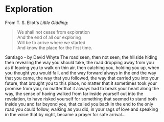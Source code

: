 # Exploration

From T. S. Eliot's _Little Gidding_:

> We shall not cease from exploration  
> And the end of all our exploring  
> Will be to arrive where we started  
> And know the place for the first time.


 Santiago - by David Whyte
The road seen, then not seen, the hillside hiding
then revealing the way you should take,
the road dropping away from you as if leaving you
to walk on thin air, then catching you, holding you up,
when you thought you would fall, and the way forward
always in the end the way that you came, the way
that you followed, the way that carried you into your future,
that brought you to this place, no matter that it sometimes
took your promise from you, no matter that it always
had to break your heart along the way, the sense
of having walked from far inside yourself out into the revelation,
to have risked yourself for something that seemed
to stand both inside you and far beyond you,
that called you back in the end to the only road
you could follow, walking as you did, in your
rags of love and speaking in the voice
that by night, became a prayer for safe arrival…
